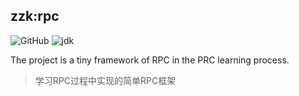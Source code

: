## zzk:rpc

![GitHub](https://img.shields.io/github/license/CN-GuoZiyang/My-RPC-Framework)
![jdk](https://img.shields.io/static/v1?label=oraclejdk&message=11&color=blue)

The project is a tiny framework of RPC in the PRC learning process.

> 学习RPC过程中实现的简单RPC框架

